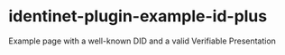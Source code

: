 # identinet-plugin-example-id-plus
Example page with a well-known DID and a valid Verifiable Presentation
